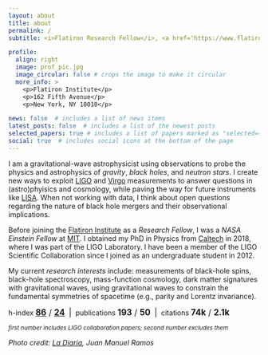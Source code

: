 ```yaml
---
layout: about
title: about
permalink: /
subtitle: <i>Flatiron Research Fellow</i>, <a href='https://www.flatironinstitute.org/center-for-computational-astrophysics'>Center for Computational Astrophysics</a>, Flatiron Institute, NYC

profile:
  align: right
  image: prof_pic.jpg
  image_circular: false # crops the image to make it circular
  more_info: >
    <p>Flatiron Institute</p>
    <p>162 Fifth Avenue</p>
    <p>New York, NY 10010</p>

news: false  # includes a list of news items
latest_posts: false  # includes a list of the newest posts
selected_papers: true # includes a list of papers marked as "selected={true}"
social: true  # includes social icons at the bottom of the page
---
```


I am a gravitational-wave astrophysicist using observations to probe the physics and astrophysics of _gravity_, _black holes_, and _neutron stars_. I create new ways to exploit [LIGO](https://ligo.caltech.edu) and [Virgo](https://www.virgo-gw.eu) measurements to answer questions in (astro)phyisics and cosmology, while paving the way for future instruments like [LISA](https://www.lisamission.org).
When not working with data, I think about open questions regarding the nature of black hole mergers and their observational implications.

Before joining the <a href='https://www.flatironinstitute.org'>Flatiron Institute</a> as a _Research Fellow_, I was a _NASA Einstein Fellow_ at [MIT](https://web.mit.edu).
I obtained my PhD in Physics from [Caltech](https://caltech.edu) in 2018, where I was part of the LIGO Laboratory.
I have been a member of the LIGO Scientific Collaboration since I joined as an undergraduate student in 2012.

My current _research interests_ include: measurements of black-hole spins, black-hole spectroscopy, mass-function cosmology, dark matter signatures with gravitational waves, using gravitational waves to constrain the fundamental symmetries of spacetime (e.g., parity and Lorentz invariance).

h-index <big><b>[86](https://inspirehep.net/literature?sort=mostrecent&size=25&page=1&q=author%3Aisi&ui-citation-summary=true)</b> / <b>[24](https://inspirehep.net/literature?sort=mostrecent&size=25&page=1&q=author%3Aisi%20-%20abbott&ui-citation-summary=true)</b></big>
&nbsp;<big>\|</big>&nbsp;
publications <big><b>193</b> / <b>50</b></big>
&nbsp;<big>\|</big>&nbsp;
citations <big><b>74k</b> / <b>2.1k</b></big>

<i><small>first number includes LIGO collaboration papers; second number excludes them</small></i>

_Photo credit: [La Diaria](https://ladiaria.com.uy/educacion/articulo/2017/10/investigadores-uruguayos-comentan-los-nobel-de-la-ciencia/), Juan Manuel Ramos_


<!-- Put your address / P.O. box / other info right below your picture. You can also disable any of these elements by editing `profile` property of the YAML header of your `_pages/about.md`. Edit `_bibliography/papers.bib` and Jekyll will render your [publications page](/al-folio/publications/) automatically.
% 
% Link to your social media connections, too. This theme is set up to use [Font Awesome icons](http://fortawesome.github.io/Font-Awesome/) and [Academicons](https://jpswalsh.github.io/academicons/), like the ones below. Add your Facebook, Twitter, LinkedIn, Google Scholar, or just disable all of them.-->
